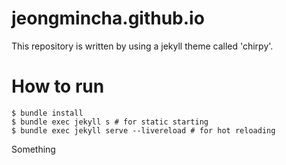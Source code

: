 # jeongmincha.github.io

This repository is written by using a jekyll theme called 'chirpy'.

# How to run
```
$ bundle install
$ bundle exec jekyll s # for static starting
$ bundle exec jekyll serve --livereload # for hot reloading
```

Something

